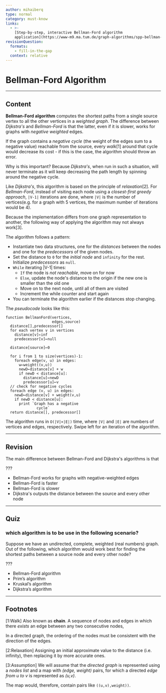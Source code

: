 ```yaml
---
author: mihaiberq
type: normal
category: must-know
links:
  - >-
    [Step-by-step, interactive Bellman-Ford algorithm
    application](https://www-m9.ma.tum.de/graph-algorithms/spp-bellman-ford/index_en.html){website}
revisionQuestion:
  formats:
    - fill-in-the-gap
  context: relative
---
```


# Bellman-Ford Algorithm


---

## Content

**Bellman-Ford algorithm** computes the shortest paths from a single source vertex to all the other vertices in a *weighted graph*. The difference between *Dijkstra's* and *Bellman-Ford* is that the latter, even if it is slower, works for graphs with *negative weighted* edges.

If the graph contains a *negative cycle* (the weight of the edges sum to a negative value) reachable from the source, every *walk*[1] around that cycle would decrease its cost - if this is the case, the algorithm should throw an error.

Why is this important? Because *Dijkstra's*, when run in such a situation, will never terminate as it will keep decreasing the path length by spinning around the negative cycle.

Like *Dijkstra's*, this algorithm is based on the principle of *relaxation*[2]. For *Bellman-Ford*, instead of visiting each node using a *closest-first greedy approach*, `|V-1|` iterations are done, where `|V|` is the number of vertices(e.g. for a graph with 5 vertices, the maximum number of iterations would be 4).

Because the implementation differs from one graph representation to another, the following way of applying the algorithm may not always work[3].

The algorithm follows a pattern:

- Instantiate two data structures, one for the *distances* between the nodes and one for the *predecessors* of the given nodes.
- Set the distance to `0` for the *initial node* and `infinity` for the rest. Initialize *predecessors* as `null`.
- `While` iterating |V-1| times:
  - `If` the node is *not reachable*, move on for now
  - `Else`, update the node's distance to the origin if the new one is smaller than the old one
  - Move on to the next node, until all of them are visited
  - Increment the while counter and start again
- You can terminate the algorithm earlier if the distances stop changing.

The *pseudocode* looks like this:

```plain-text
function BellmanFord(vertices,
                     edges,source)
  distance[],predecessor[]
  for each vertex v in vertices
    distance[v]←inf
    predecessor[v]←null

  distance[source]←0

  for i from 1 to size(vertices)-1:
    foreach edge(v, u) in edges:
      w←weight((v,u))
      newD←distance[v] + w
      if newD < distance[u]:
        distance[u]←newD
        predecessor[u]←v
  // check for negative cycles
  foreach edge (v, u) in edges:
    newD←distance[v] + weight(v,u)
    if newD < distance[u]:
      print `Graph has a negative
              cycle`
  return distance[], predecessor[]
```

The algorithm runs in `O(|V|×|E|)` time, where `|V|` and `|E|` are numbers of vertices and edges, respectively. Swipe left for an iteration of the algorithm.


---

## Revision

The main difference between Bellman-Ford and Dijkstra's algorithms is that

???

- Bellman-Ford works for graphs with negative-weighted edges
- Bellman-Ford is faster
- Bellman-Ford is slower
- Dijkstra's outputs the distance between the source and every other node


---

## Quiz

### which algorithm is to be use in the following scenario?


Suppose we have an undirected, complete, weighted (real numbers) graph.
Out of the following, which algorithm would work best for finding
the shortest paths between a source node and every other node?

 ???

- Bellman-Ford algorithm
- Prim’s algorithm
- Kruskal’s algorithm
- Dijkstra’s algorithm


---

## Footnotes

[1:Walk]
Also known as **chain**. A sequence of nodes and edges in which there *exists* an edge between any two consecutive nodes,

In a directed graph, the ordering of the nodes must be consistent with the direction of the edges.

[2:Relaxation]
Assigning an initial approximate value to the distance (i.e. infinity), then replacing it by more accurate ones.

[3:Assumption]
We will assume that the *directed graph* is represented using a *nodes list* and a map with *(edge, weight)* pairs, for which a directed *edge from u to v* is represented as *(u,v)*.

The map would, therefore, contain pairs like `((u,v),weight))`.

